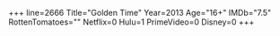 +++
line=2666
Title="Golden Time"
Year=2013
Age="16+"
IMDb="7.5"
RottenTomatoes=""
Netflix=0
Hulu=1
PrimeVideo=0
Disney=0
+++


